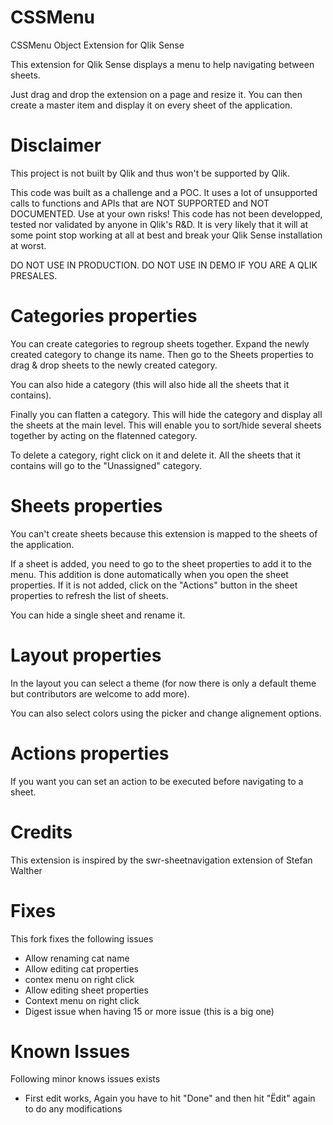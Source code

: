 # CSSMenu
CSSMenu Object Extension for Qlik Sense

This extension for Qlik Sense displays a menu to help navigating between sheets.

Just drag and drop the extension on a page and resize it. You can then create a master item and display it on every sheet of the application.

# Disclaimer

This project is not built by Qlik and thus won't be supported by Qlik.

This code was built as a challenge and a POC. It uses a lot of unsupported calls to functions and APIs that are NOT SUPPORTED and NOT DOCUMENTED. Use at your own risks! This code has not been developped, tested nor validated by anyone in Qlik's R&D. It is very likely that it will at some point stop working at all at best and break your Qlik Sense installation at worst.

DO NOT USE IN PRODUCTION. DO NOT USE IN DEMO IF YOU ARE A QLIK PRESALES.

# Categories properties

You can create categories to regroup sheets together. Expand the newly created category to change its name. Then go to the Sheets properties to drag & drop sheets to the newly created category.

You can also hide a category (this will also hide all the sheets that it contains).

Finally you can flatten a category. This will hide the category and display all the sheets at the main level. This will enable you to sort/hide several sheets together by acting on the flatenned category.

To delete a category, right click on it and delete it. All the sheets that it contains will go to the "Unassigned" category.

# Sheets properties

You can't create sheets because this extension is mapped to the sheets of the application.

If a sheet is added, you need to go to the sheet properties to add it to the menu. This addition is done automatically when you open the sheet properties. If it is not added, click on the "Actions" button in the sheet properties to refresh the list of sheets.

You can hide a single sheet and rename it.

# Layout properties

In the layout you can select a theme (for now there is only a default theme but contributors are welcome to add more).

You can also select colors using the picker and change alignement options.

# Actions properties

If you want you can set an action to be executed before navigating to a sheet.


# Credits

This extension is inspired by the swr-sheetnavigation extension of Stefan Walther

# Fixes

This fork fixes the following issues

* Allow renaming cat name
* Allow editing cat properties
* contex menu on right click
* Allow editing sheet properties
* Context menu on right click
* Digest issue when having 15 or more issue (this is a big one)

# Known Issues
Following minor knows issues exists
* First edit works, Again you have to hit "Done" and then hit "Ëdit" again to do any modifications

